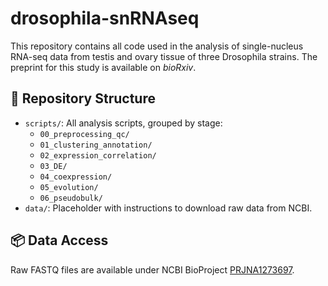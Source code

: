 # drosophila-snRNAseq

This repository contains all code used in the analysis of single-nucleus RNA-seq data from testis and ovary tissue of three Drosophila strains. The preprint for this study is available on *bioRxiv*.

## 📁 Repository Structure

- `scripts/`: All analysis scripts, grouped by stage:
  - `00_preprocessing_qc/`
  - `01_clustering_annotation/`
  - `02_expression_correlation/`
  - `03_DE/`
  - `04_coexpression/`
  - `05_evolution/`
  - `06_pseudobulk/`
- `data/`: Placeholder with instructions to download raw data from NCBI.

## 📦 Data Access

Raw FASTQ files are available under NCBI BioProject [PRJNA1273697](https://...).
